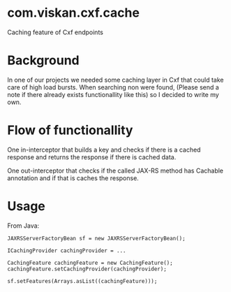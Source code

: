 com.viskan.cxf.cache
====================

Caching feature of Cxf endpoints


Background
==========

In one of our projects we needed some caching layer in Cxf that could take care of high load bursts.
When searching non were found, (Please send a note if there already exists functionallity like this) so I decided 
to write my own.

Flow of functionallity
======================

One in-interceptor that builds a key and checks if there is a cached response and returns the response if there is 
cached data.

One out-interceptor that checks if the called JAX-RS method has Cachable annotation and if that is caches the response.

Usage
=====

From Java:

    JAXRSServerFactoryBean sf = new JAXRSServerFactoryBean();

    ICachingProvider cachingProvider = ...
    
    CachingFeature cachingFeature = new CachingFeature();
    cachingFeature.setCachingProvider(cachingProvider);
		
    sf.setFeatures(Arrays.asList((cachingFeature)));
		
